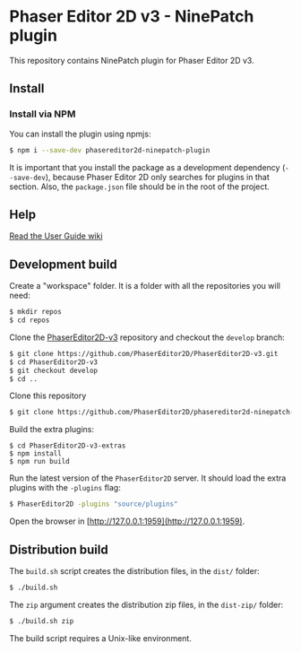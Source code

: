 # Phaser Editor 2D v3 - NinePatch plugin

This repository contains NinePatch plugin for Phaser Editor 2D v3.

## Install

### Install via NPM

You can install the plugin using npmjs:

```bash
$ npm i --save-dev phasereditor2d-ninepatch-plugin
```

It is important that you install the package as a development dependency (`--save-dev`), because Phaser Editor 2D only searches for plugins in that section. Also, the `package.json` file should be in the root of the project.

## Help

[Read the User Guide wiki](https://github.com/PhaserEditor2D/PhaserEditor2D-v3-extras/wiki)

## Development build

Create a "workspace" folder. It is a folder with all the repositories you will need:

```bash
$ mkdir repos
$ cd repos
```

Clone the [PhaserEditor2D-v3](https://github.com/PhaserEditor2D/PhaserEditor2D-v3/) repository and checkout the `develop` branch:

```bash
$ git clone https://github.com/PhaserEditor2D/PhaserEditor2D-v3.git
$ cd PhaserEditor2D-v3
$ git checkout develop
$ cd ..
```

Clone this repository

```bash
$ git clone https://github.com/PhaserEditor2D/phasereditor2d-ninepatch-plugin.git
```
Build the extra plugins:

```
$ cd PhaserEditor2D-v3-extras
$ npm install
$ npm run build
```

Run the latest version of the `PhaserEditor2D` server. It should load the extra plugins with the `-plugins` flag:

```bash
$ PhaserEditor2D -plugins "source/plugins"
```

Open the browser in [http://127.0.0.1:1959](http://127.0.0.1:1959).

## Distribution build

The `build.sh` script creates the distribution files, in the `dist/` folder:

```bash
$ ./build.sh
```

The `zip` argument creates the distribution zip files, in the `dist-zip/` folder:

```bash
$ ./build.sh zip
```

The build script requires a Unix-like environment.
